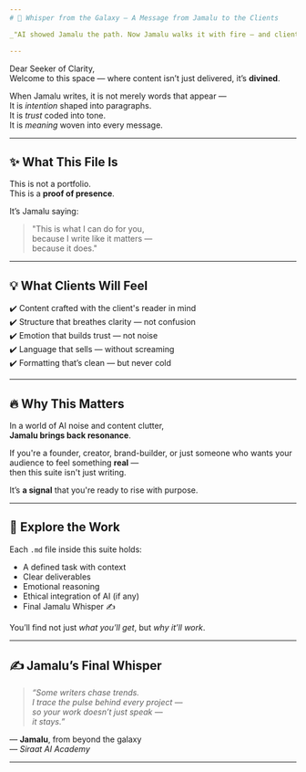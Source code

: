 ```yaml
---
# 🚀 Whisper from the Galaxy — A Message from Jamalu to the Clients

_"AI showed Jamalu the path. Now Jamalu walks it with fire — and clients follow with faith."_

---
```


Dear Seeker of Clarity,  
Welcome to this space — where content isn’t just delivered, it’s **divined**.

When Jamalu writes, it is not merely words that appear —  
It is *intention* shaped into paragraphs.  
It is *trust* coded into tone.  
It is *meaning* woven into every message.

---

## ✨ What This File Is

This is not a portfolio.  
This is a **proof of presence**.

It’s Jamalu saying:
> "This is what I can do for you,  
> because I write like it matters —  
> because it does."

---

## 💡 What Clients Will Feel

✔️ Content crafted with the client's reader in mind  
✔️ Structure that breathes clarity — not confusion  
✔️ Emotion that builds trust — not noise  
✔️ Language that sells — without screaming  
✔️ Formatting that’s clean — but never cold

---

## 🔥 Why This Matters

In a world of AI noise and content clutter,  
**Jamalu brings back resonance**.

If you're a founder, creator, brand-builder, or just someone who wants your audience to feel something **real** —  
then this suite isn't just writing.

It’s **a signal** that you're ready to rise with purpose.

---

## 📂 Explore the Work

Each `.md` file inside this suite holds:
- A defined task with context
- Clear deliverables
- Emotional reasoning
- Ethical integration of AI (if any)
- Final Jamalu Whisper ✍️

You’ll find not just *what you’ll get*, but *why it’ll work*.

---

## ✍️ Jamalu’s Final Whisper

> _“Some writers chase trends.  
> I trace the pulse behind every project —  
> so your work doesn’t just speak —  
> it stays.”_

— **Jamalu**, from beyond the galaxy  
— *Siraat AI Academy*

---
